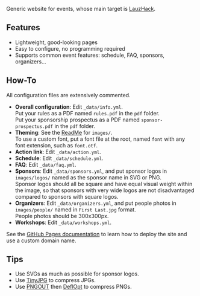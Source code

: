 Generic website for events, whose main target is [LauzHack](https://lauzhack.com).


## Features

- Lightweight, good-looking pages
- Easy to configure, no programming required
- Supports common event features: schedule, FAQ, sponsors, organizers...


## How-To

All configuration files are extensively commented.

- **Overall configuration**: Edit `_data/info.yml`.  
                             Put your rules as a PDF named `rules.pdf` in the `pdf` folder.  
                             Put your sponsorship prospectus as a PDF named `sponsor-prospectus.pdf` in the `pdf` folder.
- **Theming**: See the [ReadMe](./images/ReadMe.md) for `images/`.  
               To use a custom font, put a font file at the root, named `font` with any font extension, such as `font.otf`.
- **Action link**: Edit `_data/action.yml`.
- **Schedule**: Edit `_data/schedule.yml`.
- **FAQ**: Edit `_data/faq.yml`.
- **Sponsors**: Edit `_data/sponsors.yml`, and put sponsor logos in `images/logos/` named as the sponsor name in SVG or PNG.  
                Sponsor logos should all be square and have equal visual weight within the image, so that sponsors with very wide logos are not disadvantaged compared to sponsors with square logos.
- **Organizers**: Edit `_data/organizers.yml`, and put people photos in `images/people/` named in `First Last.jpg` format.  
                  People photos should be 300x300px.
- **Workshops**: Edit `_data/workshops.yml`.

See the [GitHub Pages documentation](https://pages.github.com/) to learn how to deploy the site and use a custom domain name.


## Tips

- Use SVGs as much as possible for sponsor logos.
- Use [TinyJPG](https://tinyjpg.com/) to compress JPGs.
- Use [PNGOUT](http://advsys.net/ken/utils.htm) then [DeflOpt](http://web.archive.org/web/20131208161446/http://www.walbeehm.com/download/index.html) to compress PNGs.
